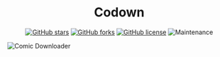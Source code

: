 <h1 align="center">Codown</h2>

<div align="center">
<a href="https://github.com/shibi391/codown/stargazers"><img alt="GitHub stars" src="https://img.shields.io/github/stars/shibi391/codown"></a>
<a href="https://github.com/shibi391/codown/network"><img alt="GitHub forks" src="https://img.shields.io/github/forks/shibi391/codown"></a>
<a href="https://github.com/shibi391/codown/blob/master/LICENSE"><img alt="GitHub license" src="https://img.shields.io/github/license/shibi391/codown"></a>
<img alt="Maintenance" src="https://img.shields.io/maintenance/yes/2020">
</div>

![Comic Downloader](https://imgur.com/a/0HH6CgS)